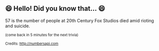 ## 😄 Hello! Did you know that... 😄
57 is the number of people at 20th Century Fox Studios died amid rioting and suicide.

<sup>(come back in 5 minutes for the next trivia)</sup>


<sup>Credits: http://numbersapi.com</sup>
